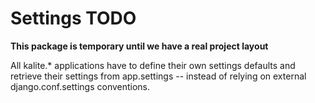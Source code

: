 # Settings TODO

**This package is temporary until we have a real project layout**

All kalite.* applications have to define their own settings defaults and
retrieve their settings from app.settings -- instead of relying on
external django.conf.settings conventions.